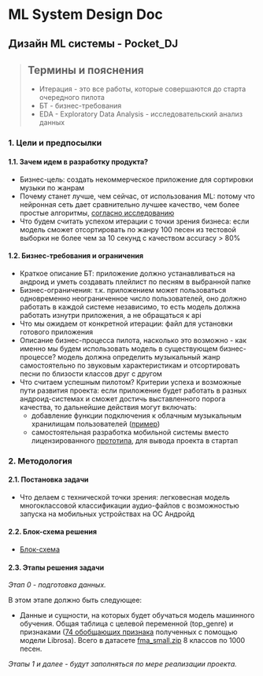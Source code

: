 # ML System Design Doc
## Дизайн ML системы - Pocket_DJ 
    
> ## Термины и пояснения
> - Итерация - это все работы, которые совершаются до старта очередного пилота  
> - БТ - бизнес-требования 
> - EDA - Exploratory Data Analysis - исследовательский анализ данных  

### 1. Цели и предпосылки 
#### 1.1. Зачем идем в разработку продукта?  

- Бизнес-цель: создать некоммерческое приложение для сортировки музыки по жанрам
- Почему станет лучше, чем сейчас, от использования ML: потому что нейронная сеть дает сравнительно лучшее качество, чем более простые алгоритмы, [согласно исследованию](http://cs229.stanford.edu/proj2018/report/21.pdf)
- Что будем считать успехом итерации с точки зрения бизнеса: если модель сможет отсортировать по жанру 100 песен из тестовой выборки не более чем за 10 секунд с качеством accuracy > 80%

#### 1.2. Бизнес-требования и ограничения  

- Краткое описание БТ: приложение должно устанавливаться на андроид и уметь создавать плейлист по песням в выбранной папке
- Бизнес-ограничения: т.к. приложением может пользоваться одновременно неограниченное число пользователей, оно должно работать в каждой системе независимо, то есть модель должна работать изнутри приложения, а не обращаться к api
- Что мы ожидаем от конкретной итерации: файл для установки готового приложения
- Описание бизнес-процесса пилота, насколько это возможно - как именно мы будем использовать модель в существующем бизнес-процессе? модель должна определить музыкальный жанр самостоятельно по звуковым характеристикам и отсортировать песни по близости классов друг с другом  
- Что считаем успешным пилотом? Критерии успеха и возможные пути развития проекта: если приложение будет работать в разных андроид-системах и сможет достичь выставленного порога качества, то дальнейшие действия могут включать:
  - добавление функции подключения к облачным музыкальным хранилищам пользователей ([пример](https://github.com/simon-weber/gmusicapi))
  - самостоятельная разработка мобильной системы вместо лицензированного [прототипа](https://github.com/android/uamp), для вывода проекта в стартап

### 2. Методология    

#### 2.1. Постановка задачи  

- Что делаем с технической точки зрения: легковесная модель многоклассовой классификации аудио-файлов с возможностью запуска на мобильных устройствах на ОС Андройд

#### 2.2. Блок-схема решения  

- [Блок-схема](https://github.com/AnnettVsemPrivet/Pocket_DJ/blob/main/designdoc/Diagram.png) 

#### 2.3. Этапы решения задачи

*Этап 0 - подготовка данных.*  

В этом этапе должно быть следующее:  

- Данные и сущности, на которых будет обучаться модель машинного обучения. Общая таблица с целевой переменной (top_genre) и признаками ([74 обобщающих признака](https://github.com/subho406/Audio-Feature-Extraction-using-Librosa/blob/master/Song%20Analysis.ipynb) полученных с помощью модели Librosa). Всего в датасете [fma_small.zip](https://github.com/mdeff/fma) 8 классов по 1000 песен.

 *Этапы 1 и далее - будут заполняться по мере реализации проекта.*
